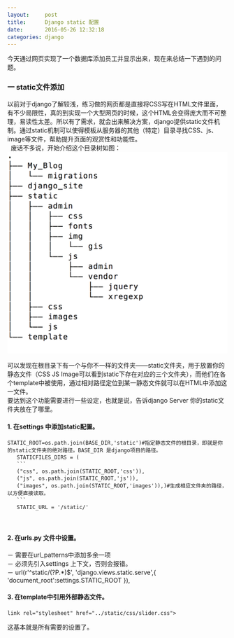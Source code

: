 ```yaml
---
layout:     post
title:      Django static 配置
date:       2016-05-26 12:32:18
categories: django
---
```


今天通过网页实现了一个数据库添加员工并显示出来，现在来总结一下遇到的问题。

### 一 static文件添加

以前对于django了解较浅，练习做的网页都是直接将CSS写在HTML文件里面，有不少局限性，真的到实现一个大型网页的时候，这个HTML会变得庞大而不可整理，易读性太差。所以有了需求，就会出来解决方案，django提供static文件机制。通过static机制可以使得模板从服务器的其他（特定）目录寻找CSS、js、image等文件，帮助提升页面的观赏性和功能性。  
  废话不多说，开始介绍这个目录树如图：
![picture](/image/django_static.png)

可以发现在根目录下有一个与你不一样的文件夹——static文件夹，用于放置你的静态文件（CSS JS Image可以看到static下存在对应的三个文件夹），而他们在各个template中被使用，通过相对路径定位到某一静态文件就可以在HTML中添加这一文件。  
要达到这个功能需要进行一些设定，也就是说，告诉django Server 你的static文件夹放在了哪里。

#### 1. 在settings 中添加static配置。

   <pre><code>STATIC_ROOT=os.path.join(BASE_DIR,'static')#指定静态文件的根目录，即就是你的static文件夹的绝对路径。BASE_DIR 是django项目的路径。  
   STATICFILES_DIRS = (
   ```
   ("css", os.path.join(STATIC_ROOT,'css')),
   ("js", os.path.join(STATIC_ROOT,'js')),
   ("images", os.path.join(STATIC_ROOT,'images')),)#生成相应文件夹的路径，以方便直接读取。
   ```
   STATIC_URL = '/static/' 

   </code></pre>

#### 2. 在urls.py 文件中设置。  
   － 需要在url_patterns中添加多余一项  
   － 必须先引入settings 上下文，否则会报错。  
   － url(r'^static/(?P<path>.*)$', 'django.views.static.serve',{ 'document_root':settings.STATIC_ROOT }),

#### 3. 在template中引用外部静态文件。
<pre><code class="HTML">link rel="stylesheet" href="../static/css/slider.css"></link>
</code></pre>

   这基本就是所有需要的设置了。

   ​

   ​





